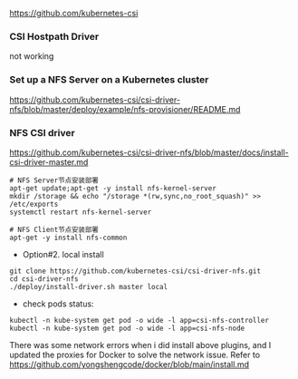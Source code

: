 
https://github.com/kubernetes-csi

### CSI Hostpath Driver

not working

### Set up a NFS Server on a Kubernetes cluster
https://github.com/kubernetes-csi/csi-driver-nfs/blob/master/deploy/example/nfs-provisioner/README.md

### NFS CSI driver
https://github.com/kubernetes-csi/csi-driver-nfs/blob/master/docs/install-csi-driver-master.md

```
# NFS Server节点安装部署
apt-get update;apt-get -y install nfs-kernel-server
mkdir /storage && echo "/storage *(rw,sync,no_root_squash)" >> /etc/exports
systemctl restart nfs-kernel-server

# NFS Client节点安装部署
apt-get -y install nfs-common
```


 - Option#2. local install
```console
git clone https://github.com/kubernetes-csi/csi-driver-nfs.git
cd csi-driver-nfs
./deploy/install-driver.sh master local
```

- check pods status:
```console
kubectl -n kube-system get pod -o wide -l app=csi-nfs-controller
kubectl -n kube-system get pod -o wide -l app=csi-nfs-node
```

There was some network errors when i did install above plugins, and I updated the proxies for Docker to solve the network issue. Refer to https://github.com/yongshengcode/docker/blob/main/install.md
